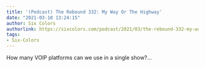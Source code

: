 ```yaml
---
title: '(Podcast) The Rebound 332: My Way Or The Highway'
date: "2021-03-10 13:24:15"
author: Six Colors
authorlink: https://sixcolors.com/podcast/2021/03/the-rebound-332-my-way-or-the-highway/
tags:
- Six-Colors
---
```

<p>How many VOIP platforms can we use in a single show?&#8230;</p>